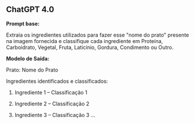 ## ChatGPT 4.0
**Prompt base:**

Extraia os ingredientes utilizados para fazer esse "nome do prato" presente na imagem fornecida e classifique cada ingrediente em Proteína, Carboidrato, Vegetal, Fruta, Laticínio, Gordura, Condimento ou Outro.

**Modelo de Saída:**

Prato: Nome do Prato

Ingredientes identificados e classificados:

1. Ingrediente 1 – Classificação 1

2. Ingrediente 2 – Classificação 2

3. Ingrediente 3 – Classificação 3
...